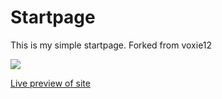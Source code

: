 
# Startpage

This is my simple startpage. Forked from voxie12

![](./image.png)

[Live preview of site](https://voxie12.github.io/)
